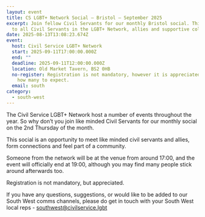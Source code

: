 ```yaml
---
layout: event
title: CS LGBT+ Network Social – Bristol – September 2025
excerpt: Join fellow Civil Servants for our monthly Bristol social. This is open
  to all Civil Servants in the LGBT+ Network, allies and supportive colleagues.
date: 2025-08-13T13:08:23.674Z
event:
  host: Civil Service LGBT+ Network
  start: 2025-09-11T17:00:00.000Z
  end: ""
  deadline: 2025-09-11T12:00:00.000Z
  location: Old Market Tavern, BS2 0HB
  no-register: Registration is not mandatory, however it is appreciated so we know
    how many to expect.
  email: south
category:
  - south-west
---
```

The Civil Service LGBT+ Network host a number of events throughout the year. So why don’t you join like minded Civil Servants for our monthly social on the 2nd Thursday of the month.

This social is an opportunity to meet like minded civil servants and allies, form connections and feel part of a community.

Someone from the network will be at the venue from around 17:00, and the event will officially end at 19:00, although you may find many people stick around afterwards too.

Registration is not mandatory, but appreciated.

If you have any questions, suggestions, or would like to be added to our South West comms channels, please do get in touch with your South West local reps - [southwest@civilservice.lgbt](mailto:southwest@civilservice.lgbt)